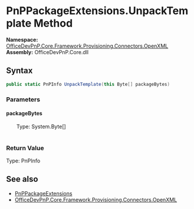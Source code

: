 # PnPPackageExtensions.UnpackTemplate Method  
  

**Namespace:** [OfficeDevPnP.Core.Framework.Provisioning.Connectors.OpenXML](OfficeDevPnP.Core.Framework.Provisioning.Connectors.OpenXML.md)  
**Assembly:** OfficeDevPnP.Core.dll  
## Syntax
```C#
public static PnPInfo UnpackTemplate(this Byte[] packageBytes)
```
### Parameters
#### packageBytes  
&emsp;&emsp;Type: System.Byte[]  
&emsp;&emsp;  

  

### Return Value
Type: PnPInfo  

## See also
- [PnPPackageExtensions](OfficeDevPnP.Core.Framework.Provisioning.Connectors.OpenXML.PnPPackageExtensions.md) 
- [OfficeDevPnP.Core.Framework.Provisioning.Connectors.OpenXML](OfficeDevPnP.Core.Framework.Provisioning.Connectors.OpenXML.md) 
